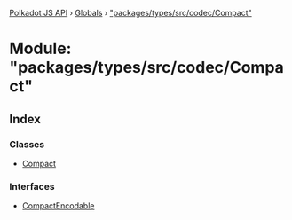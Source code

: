 [Polkadot JS API](../README.md) › [Globals](../globals.md) › ["packages/types/src/codec/Compact"](_packages_types_src_codec_compact_.md)

# Module: "packages/types/src/codec/Compact"

## Index

### Classes

* [Compact](../classes/_packages_types_src_codec_compact_.compact.md)

### Interfaces

* [CompactEncodable](../interfaces/_packages_types_src_codec_compact_.compactencodable.md)
